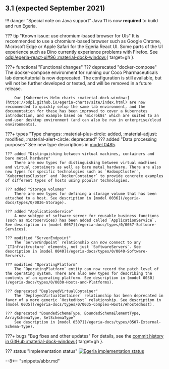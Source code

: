 <!-- SPDX-License-Identifier: CC-BY-4.0 -->
<!-- Copyright Contributors to the Egeria project. -->

## 3.1 (expected September 2021)

!!! danger "Special note on Java support"
    Java 11 is now **required** to build and run Egeria.

??? tip "Known issue: use chromium-based browser for UIs"
    It is recommended to use a chromium-based browser such as Google Chrome, Microsoft Edge or Apple Safari for the Egeria React UI. Some parts of the UI experience such as Dino currently experience problems with Firefox. See [odpi/egeria-react-ui#96 :material-dock-window:](https://github.com/odpi/egeria-react-ui/issues/96){ target=gh }.

???+ functional "Functional changes"
    ??? deprecated "docker-compose"
        The docker-compose environment for running our Coco Pharmaceuticals lab demo/tutorial is now deprecated. The configuration is still available, but will not be further developed or tested, and will be removed in a future release.

        Our [Kubernetes Helm charts :material-dock-window:](https://odpi.github.io/egeria-charts/site/index.html) are now recommended to quickly setup the same lab environment, and the documentation for these has been improved to cover a Kubernetes introduction, and example based on 'microk8s' which are suited to an end-user desktop environment (and can also be run in enterprise/cloud environments).

???+ types "Type changes: :material-plus-circle: added, :material-adjust: modified, :material-alert-circle: deprecated"
    ??? added "Data processing purposes"
        See new type descriptions in [model 0485](/egeria-docs/types/4/0485-Data-Processing-Purposes).

    ??? added "Distinguishing between virtual machines, containers and bare metal hardware"
        There are now types for distinguishing between virtual machines and virtual containers as well as bare metal hardware. There are also new types for specific technologies such as `HadoopCluster`, `KubernetesCluster` and `DockerContainer` to provide concrete examples of different types of hosts using popular technologies.

    ??? added "Storage volumes"
        There are new types for defining a storage volume that has been attached to a host. See description in [model 0036](/egeria-docs/types/0/0036-Storage).

    ??? added "ApplicationService"
        A new subtype of software server for reusable business functions (such as microservices) has been added called `ApplicationService`. See description in [model 0057](/egeria-docs/types/0/0057-Software-Services).

    ??? modified "ServerEndpoint"
        The `ServerEndpoint` relationship can now connect to any `ITInfrastructure` elements, not just `SoftwareServers`. See description in [model 0040](/egeria-docs/types/0/0040-Software-Servers).

    ??? modified "OperatingPlatform"
        The `OperatingPlatform` entity can now record the patch level of the operating system. There are also new types for describing the contents of an operating platform. See description in [model 0030](/egeria-docs/types/0/0030-Hosts-and-Platforms).

    ??? deprecated "DeployedVirtualContainer"
        The `DeployedVirtualContainer` relationship has been deprecated in favor of a more generic `HostedHost` relationship. See description in [model 0035](/egeria-docs/types/0/0035-Complex-Hosts/#hostedhost).

    ??? deprecated "BoundedSchemaType, BoundedSchemaElementType, ArraySchemaType, SetSchemaType"
        See description in [model 0507](/egeria-docs/types/0507-External-Schema-Type).

???+ bugs "Bug fixes and other updates"
    For details, see the [commit history in GitHub :material-dock-window:](https://github.com/odpi/egeria/commits){ target=gh }.

??? status "Implementation status"
    [![Egeria implementation status](latest.svg)](../roadmap)

--8<-- "snippets/abbr.md"
